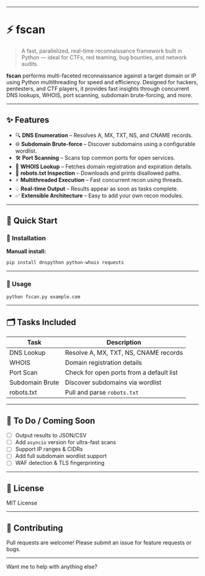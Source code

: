 

---

# ⚡ fscan

> A fast, parallelized, real-time reconnaissance framework built in Python — ideal for CTFs, red teaming, bug bounties, and network audits.

**fscan** performs multi-faceted reconnaissance against a target domain or IP using Python multithreading for speed and efficiency. Designed for hackers, pentesters, and CTF players, it provides fast insights through concurrent DNS lookups, WHOIS, port scanning, subdomain brute-forcing, and more.

---

## ✨ Features

* 🔍 **DNS Enumeration** – Resolves A, MX, TXT, NS, and CNAME records.
* 🌐 **Subdomain Brute-force** – Discover subdomains using a configurable wordlist.
* 🛠 **Port Scanning** – Scans top common ports for open services.
* 📄 **WHOIS Lookup** – Fetches domain registration and expiration details.
* 🤖 **robots.txt Inspection** – Downloads and prints disallowed paths.
* ⚡ **Multithreaded Execution** – Fast concurrent recon using threads.
* 💡 **Real-time Output** – Results appear as soon as tasks complete.
* ✅ **Extensible Architecture** – Easy to add your own recon modules.

---

## 🚀 Quick Start

### 🔧 Installation


**Manuall install:**

```bash
pip install dnspython python-whois requests
```

---

### 🧪 Usage

```bash
python fscan.py example.com
```

---

## 🗂 Tasks Included

| Task            | Description                              |
| --------------- | ---------------------------------------- |
| DNS Lookup      | Resolve A, MX, TXT, NS, CNAME records    |
| WHOIS           | Domain registration details              |
| Port Scan       | Check for open ports from a default list |
| Subdomain Brute | Discover subdomains via wordlist         |
| robots.txt      | Pull and parse `robots.txt`              |

---

## 📌 To Do / Coming Soon

* [ ] Output results to JSON/CSV
* [ ] Add `asyncio` version for ultra-fast scans
* [ ] Support IP ranges & CIDRs
* [ ] Add full subdomain wordlist support
* [ ] WAF detection & TLS fingerprinting

---

## 📜 License

MIT License

---

## 🤝 Contributing

Pull requests are welcome! Please submit an issue for feature requests or bugs.

---

Want me to help with anything else?
